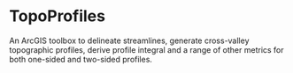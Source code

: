 # TopoProfiles
An ArcGIS toolbox to delineate streamlines, generate cross-valley topographic profiles, derive profile integral and a range of other metrics for both one-sided and two-sided profiles. 
